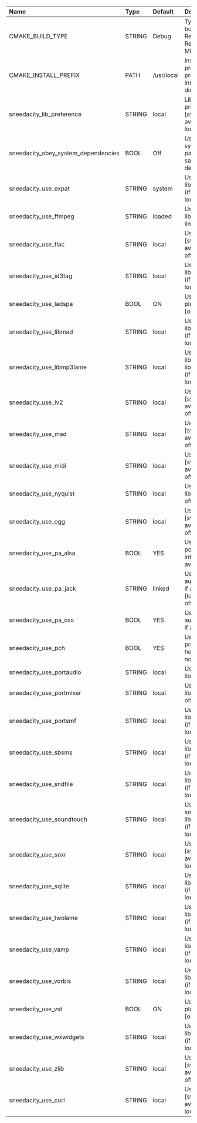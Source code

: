 | Name                              | Type   | Default    | Description                                                     |
| :-------------------------------- | :----- | :--------- | :-------------------------------------------------------------- |
| CMAKE_BUILD_TYPE                  | STRING | Debug      | Type of the build: Debug, Release, RelWithDebInfo, MinSizeRel   |
| CMAKE_INSTALL_PREFIX              | PATH   | /usr/local | Install path prefix, prepended onto install directories.        |
| sneedacity_lib_preference           | STRING | local      | Library preference [system (if available), local]               |
| sneedacity_obey_system_dependencies | BOOL   | Off        | Use only system packages to satisfy dependencies                |
| sneedacity_use_expat                | STRING | system     | Use expat library [system (if available), local, off]           |
| sneedacity_use_ffmpeg               | STRING | loaded     | Use ffmpeg library [loaded, linked, off]                        |
| sneedacity_use_flac                 | STRING | local      | Use flac library [system (if available), local, off]            |
| sneedacity_use_id3tag               | STRING | local      | Use id3tag library [system (if available), local, off]          |
| sneedacity_use_ladspa               | BOOL   | ON         | Use LADSPA plug-in support [on, off]                            |
| sneedacity_use_libmad               | STRING | local      | Use libmad library [system (if available), local, off]          |
| sneedacity_use_libmp3lame           | STRING | local      | Use libmp3lame library [system (if available), local, off]      |
| sneedacity_use_lv2                  | STRING | local      | Use lv2 library [system (if available), local, off]             |
| sneedacity_use_mad                  | STRING | local      | Use mad library [system (if available), local, off]             |
| sneedacity_use_midi                 | STRING | local      | Use midi library [system (if available), local, off]            |
| sneedacity_use_nyquist              | STRING | local      | Use nyquist library [local, off]                                |
| sneedacity_use_ogg                  | STRING | local      | Use ogg library [system (if available), local, off]             |
| sneedacity_use_pa_alsa              | BOOL   | YES        | Use the portaudio ALSA interface if available                   |
| sneedacity_use_pa_jack              | STRING | linked     | Use the JACK audio interface if available [loaded, linked, off] |
| sneedacity_use_pa_oss               | BOOL   | YES        | Use the OSS audio interface if available                        |
| sneedacity_use_pch                  | BOOL   | YES        | Use precompiled headers [yes, no]                               |
| sneedacity_use_portaudio            | STRING | local      | Use portaudio library [local]                                   |
| sneedacity_use_portmixer            | STRING | local      | Use portmixer library [local, off]                              |
| sneedacity_use_portsmf              | STRING | local      | Use portsmf library [system (if available), local, off]         |
| sneedacity_use_sbsms                | STRING | local      | Use sbsms library [system (if available), local, off]           |
| sneedacity_use_sndfile              | STRING | local      | Use sndfile library [system (if available), local]              |
| sneedacity_use_soundtouch           | STRING | local      | Use soundtouch library [system (if available), local, off]      |
| sneedacity_use_soxr                 | STRING | local      | Use soxr library [system (if available), local]                 |
| sneedacity_use_sqlite               | STRING | local      | Use sqlite library [system (if available), local]               |
| sneedacity_use_twolame              | STRING | local      | Use twolame library [system (if available), local, off]         |
| sneedacity_use_vamp                 | STRING | local      | Use vamp library [system (if available), local, off]            |
| sneedacity_use_vorbis               | STRING | local      | Use vorbis library [system (if available), local, off]          |
| sneedacity_use_vst                  | BOOL   | ON         | Use VST2 plug-in support [on, off]                              |
| sneedacity_use_wxwidgets            | STRING | local      | Use wxwidgets library [system (if available), local, off]       |
| sneedacity_use_zlib                 | STRING | local      | Use zlib library [system (if available), local, off]            |
| sneedacity_use_curl                 | STRING | local      | Use curl library [system (if available), local]                 |